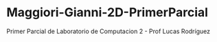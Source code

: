 # Maggiori-Gianni-2D-PrimerParcial
Primer Parcial de Laboratorio de Computacion 2 - Prof Lucas Rodríguez 
